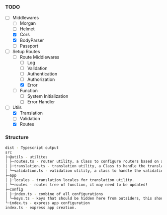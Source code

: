 ### TODO

- [ ] Middlewares
  - [ ] Morgan
  - [ ] Helmet
  - [x] Cors
  - [x] BodyParser
  - [ ] Passport
- [ ] Setup Routes
  - [ ] Route Middlewares
    - [ ] Log
    - [ ] Validation
    - [ ] Authentication
    - [ ] Authorization
    - [x] Error
  - [ ] Function
    - [ ] System Initialization
    - [ ] Error Handler
- [ ] Utils
  - [x] Translation
  - [ ] Validation
  - [x] Routes

### Structure

```bash
dist - Typescript output
src
├─@utils - utilites
│ ├─routes.ts - router utility, a Class to configure routers based on array of objects.
│ ├─translation.ts - translation utility, a Class to handle the translation of common response, usually used to handle Error response messages.
│ └─validation.ts - validation utility, a class to handle the validation of the request params, it may need to be updated!
├─app
│ ├─locales - translation locales for translation utility.
│ └─routes - routes tree of function, it may need to be updated!
├─config
│ ├─index.ts - combine of all configurations
│ └─keys.ts - keys that should be hidden here from outsiders, this should be moved to .env at production.
└─index.ts - express app configuration
index.ts - express app creation.
```
